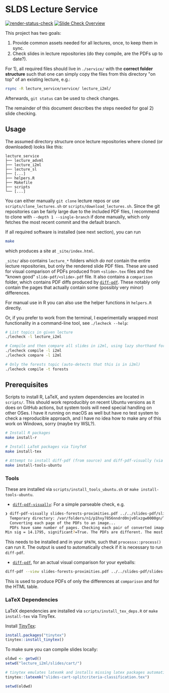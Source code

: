 # SLDS Lecture Service

<!-- badges: start -->
[![render-status-check](https://github.com/slds-lmu/lecture_service/actions/workflows/render-status-check.yaml/badge.svg)](https://github.com/slds-lmu/lecture_service/actions/workflows/render-status-check.yaml)
[![Slide Check Overview](https://img.shields.io/badge/Slide_Check_Overview-E0911F)](https://slds-lmu.github.io/lecture_service/)
<!-- badges: end -->

This project has two goals:

1. Provide common assets needed for all lectures, once, to keep them in sync.
2. Check slides in lecture repositories (do they compile, are the PDFs up to date?).

For 1), all required files should live in `./service/` with the **correct folder structure** such that one can simply copy the files from this directory "on top" of an existing lecture, e.g.:

```sh
rsync -R lecture_service/service/ lecture_i2ml/
```

Afterwards, `git status` can be used to check changes.

The remainder of this document describes the steps needed for goal 2) slide checking.

## Usage

The assumed directory structure once lecture repositories where cloned (or downloaded) looks like this:

```
lecture_service
├── lecture_advml
├── lecture_i2ml
├── lecture_sl
├── [...]
├── helpers.R
├── Makefile
├── scripts
└── [...]
```

You can either manually `git clone` lecture repos or use `scripts/clone_lectures.sh` or `scripts/download_lectures.sh`.
Since the git repositories can be fairly large due to the included PDF files, I recommend to clone with `--depth 1 --single-branch` if done manually, which only fetches the most recent commit and the default branch.

If all required software is installed (see next section), you can run

```sh
make
```

which produces a site at `_site/index.html`.

`_site/` also contains `lecture_*` folders which *do not* contain the entire lecture repositories, but only the rendered slide PDF files.
These are used for visual comparison of PDFs produced from `<slide>.tex` files and the "known good" `slide-pdf/<slide>.pdf` file.
It also contains a `comparison` folder, which contains PDF diffs produced by [`diff-pdf`](https://github.com/vslavik/diff-pdf).
These notably only contain the pages that actually contain some (possibly very minor) differences.

For manual use in R you can also use the helper functions in `helpers.R` directly.

Or, if you prefer to work from the terminal, I experimentally wrapped most functionality in a command-line tool, see `./lecheck --help`:

```sh
# List topics in given lecture
./lecheck -l lecture_i2ml

# Compile and then compare all slides in i2ml, using lazy shorthand for i2ml
./lecheck compile -l i2ml
./lecheck compare -l i2ml

# Only the forests topic (auto-detects that this is in i2ml)
./lecheck compile -t forests
```

## Prerequisites

Scripts to install R, LaTeX, and system dependencies are located in `scripts/`.
This should work reproducibly on recent Ubuntu versions as it does on GitHub actions, but system tools will need special handling on other OSes.
I have it running on macOS as well but have no test system to check a reproducible approach, and I have no idea how to make any of this work on Windows, sorry (maybe try WSL?).

```sh
# Install R packages
make install-r

# Install LaTeX packages via TinyTeX
make install-tex

# Attempt to install diff-pdf (from source) and diff-pdf-visually (via pip)
make install-tools-ubuntu
```

### Tools

These are installed via `scripts/install_tools_ubuntu.sh` or `make install-tools-ubuntu`.

- [`diff-pdf-visually`](https://pypi.org/project/diff-pdf-visually/): For a simple parseable check, e.g.

```sh
❯ diff-pdf-visually slides-forests-proximities.pdf ../../slides-pdf/slides-forests-proximities.pdf
  Temporary directory: /var/folders/n1/p1hxy7856nndrd0njv0lxzgw0000gn/T/diffpdfdy0681qc
  Converting each page of the PDFs to an image...
  PDFs have same number of pages. Checking each pair of converted images...
Min sig = 14.1795, significant?=True. The PDFs are different. The most different pages are: page 5 (sgf. 14.1795), page 2 (sgf. 14.6277), page 4 (sgf. 15.1376), page 7 (sgf. 16.1474), page 3 (sgf. 16.6224).
```

This needs to be installed and in your `$PATH`, such that `processx::process()` can run it.
The output is used to automatically check if it is necessary to run `diff-pdf`.


- [`diff-pdf`](https://vslavik.github.io/diff-pdf/), for an actual visual comparison for your eyeballs:

```sh
diff-pdf --view slides-forests-proximities.pdf ../../slides-pdf/slides-forests-proximities.pdf
```

This is used to produce PDFs of only the differences at `comparison` and for the HTML table.


### LaTeX Dependencies

LaTeX dependencies are installed via `scripts/install_tex_deps.R` or `make install-tex` via TinyTex.

Install [TinyTex](https://yihui.org/tinytex/):

```r
install.packages("tinytex")
tinytex::install_tinytex()
```

To make sure you can compile slides locally:

```r
oldwd <- getwd()
setwd("lecture_i2ml/slides/cart/")

# tinytex emulates latexmk and installs missing latex packages automatically.
tinytex::latexmk("slides-cart-splitcriteria-classification.tex")

setwd(oldwd)
```

